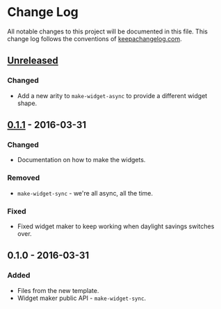 # Change Log
All notable changes to this project will be documented in this file. This change log follows the conventions of [keepachangelog.com](http://keepachangelog.com/).

## [Unreleased]
### Changed
- Add a new arity to `make-widget-async` to provide a different widget shape.

## [0.1.1] - 2016-03-31
### Changed
- Documentation on how to make the widgets.

### Removed
- `make-widget-sync` - we're all async, all the time.

### Fixed
- Fixed widget maker to keep working when daylight savings switches over.

## 0.1.0 - 2016-03-31
### Added
- Files from the new template.
- Widget maker public API - `make-widget-sync`.

[Unreleased]: https://github.com/your-name/instaskip/compare/0.1.1...HEAD
[0.1.1]: https://github.com/your-name/instaskip/compare/0.1.0...0.1.1
